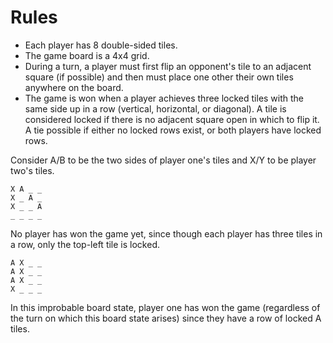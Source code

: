 # Rules

* Each player has 8 double-sided tiles.
* The game board is a 4x4 grid.
* During a turn, a player must first flip an opponent's tile to an adjacent square (if possible) and then must place one other their own tiles anywhere on the board.
* The game is won when a player achieves three locked tiles with the same side up in a row (vertical, horizontal, or diagonal). A tile is considered locked if there is no adjacent square open in which to flip it. A tie possible if either no locked rows exist, or both players have locked rows.

Consider A/B to be the two sides of player one's tiles and X/Y to be player two's tiles.

```
X A _ _ 
X _ A _
X _ _ A
_ _ _ _
```

No player has won the game yet, since though each player has three tiles in a row, only the top-left tile is locked.

```
A X _ _ 
A X _ _
A X _ _
X _ _ _
```

In this improbable board state, player one has won the game (regardless of the turn on which this board state arises) since they have a row of locked A tiles.